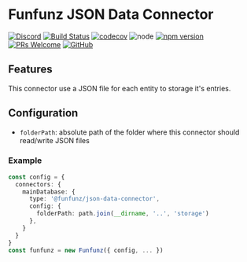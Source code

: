 # Funfunz JSON Data Connector

[![Discord][discord-badge]][discord]
[![Build Status][actions-badge]][actions]
[![codecov][codecov-badge]][codecov]
![node][node]
[![npm version][npm-badge]][npm]
[![PRs Welcome][prs-badge]][prs]
[![GitHub][license-badge]][license]


## Features

This connector use a JSON file for each entity to storage it's entries.


## Configuration

* `folderPath`: absolute path of the folder where this connector should read/write JSON files


### Example

```typescript
const config = {
  connectors: {
    mainDatabase: {
      type: '@funfunz/json-data-connector',
      config: {
        folderPath: path.join(__dirname, '..', 'storage') 
      },
    }
  }
}
const funfunz = new Funfunz({ config, ... })
```


[discord-badge]: https://img.shields.io/discord/774439225520554004?logo=discord
[discord]: https://discord.gg/HwZ7zMJKwg

[actions-badge]: https://github.com/funfunz/json-data-connector/workflows/Node.js%20CI/badge.svg
[actions]: https://github.com/Funfunz/json-data-connector/actions

[codecov-badge]: https://codecov.io/gh/Funfunz/json-data-connector/branch/main/graph/badge.svg
[codecov]: https://codecov.io/gh/Funfunz/sql-data-connector

[node]: https://img.shields.io/node/v/funfunz.svg

[npm-badge]: https://badge.fury.io/js/funfunz.svg
[npm]: https://badge.fury.io/js/funfunz

[prs-badge]: https://img.shields.io/badge/PRs-welcome-brightgreen.svg
[prs]: http://makeapullrequest.com

[license-badge]: https://img.shields.io/github/license/JWebCoder/funfunz.svg
[license]: https://github.com/JWebCoder/funfunz/blob/master/LICENSE
